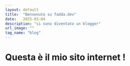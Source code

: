 ```yaml
---
layout: default
title:  "Benvenuto su fadda.dev"
date:   2025-03-04
description: "si sono diventato un blogger"
url_image: ""
tag_name: "blog"
---
```


# Questa è il mio sito internet !


